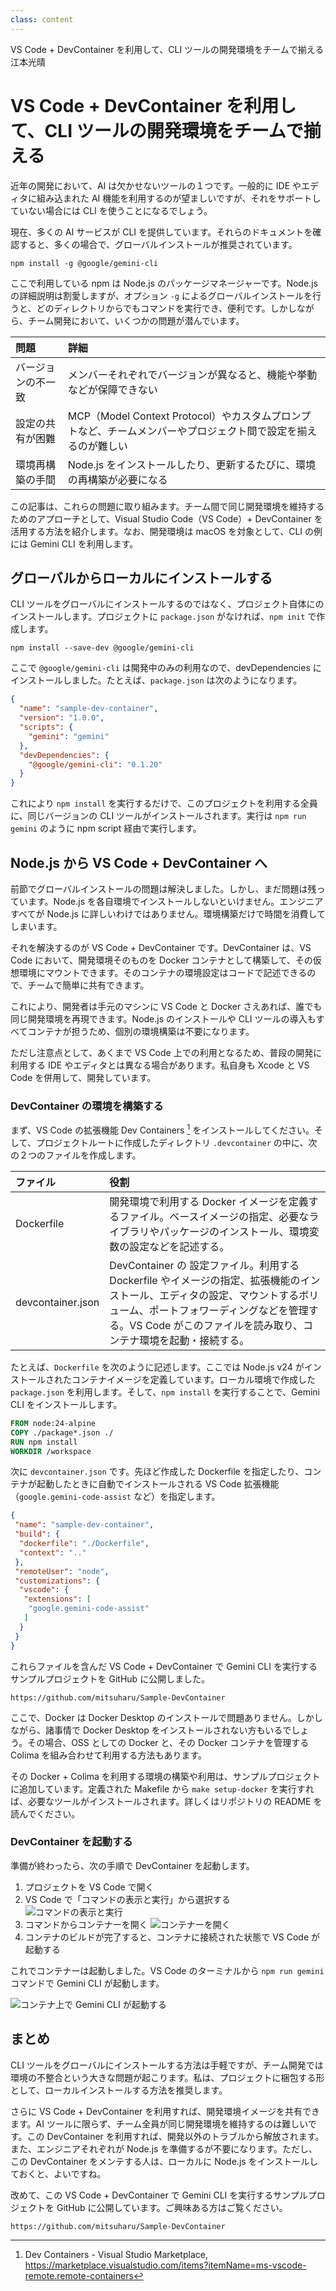 ```yaml
---
class: content
---
```


<div class="doc-header">
  <div class="doc-title">VS Code + DevContainer を利用して、CLI ツールの開発環境をチームで揃える</div>
  <div class="doc-author">江本光晴</div>
</div>

# VS Code + DevContainer を利用して、CLI ツールの開発環境をチームで揃える

近年の開発において、AI は欠かせないツールの１つです。一般的に IDE やエディタに組み込まれた AI 機能を利用するのが望ましいですが、それをサポートしていない場合には CLI を使うことになるでしょう。

現在、多くの AI サービスが CLI を提供しています。それらのドキュメントを確認すると、多くの場合で、グローバルインストールが推奨されています。

```shell
npm install -g @google/gemini-cli
```

ここで利用している npm は Node.js のパッケージマネージャーです。Node.js の詳細説明は割愛しますが、オプション `-g` によるグローバルインストールを行うと、どのディレクトリからでもコマンドを実行でき、便利です。しかしながら、チーム開発において、いくつかの問題が潜んでいます。

|問題|詳細|
|:--|:--|
| <span class="no-break">バージョンの不一致</span> | メンバーそれぞれでバージョンが異なると、機能や挙動などが保障できない |
| <span class="no-break">設定の共有が困難</span> | MCP（Model Context Protocol）やカスタムプロンプトなど、チームメンバーやプロジェクト間で設定を揃えるのが難しい |
| <span class="no-break">環境再構築の手間</span> | Node.js をインストールしたり、更新するたびに、環境の再構築が必要になる |

この記事は、これらの問題に取り組みます。チーム間で同じ開発環境を維持するためのアプローチとして、Visual Studio Code（VS Code）+ DevContainer を活用する方法を紹介します。なお、開発環境は macOS を対象として、CLI の例には Gemini CLI を利用します。

## グローバルからローカルにインストールする

CLI ツールをグローバルにインストールするのではなく、プロジェクト自体にのインストールします。プロジェクトに `package.json` がなければ、`npm init` で作成します。

```shell
npm install --save-dev @google/gemini-cli
```

ここで `@google/gemini-cli` は開発中のみの利用なので、devDependencies にインストールしました。たとえば、`package.json` は次のようになります。

```json
{
  "name": "sample-dev-container",
  "version": "1.0.0",
  "scripts": {
    "gemini": "gemini"
  },
  "devDependencies": {
    "@google/gemini-cli": "0.1.20"
  }
}
```

これにより `npm install` を実行するだけで、このプロジェクトを利用する全員に、同じバージョンの CLI ツールがインストールされます。実行は `npm run gemini` のように npm script 経由で実行します。

## Node.js から VS Code + DevContainer へ

前節でグローバルインストールの問題は解決しました。しかし、まだ問題は残っています。Node.js を各自環境でインストールしないといけません。エンジニアすべてが Node.js に詳しいわけではありません。環境構築だけで時間を消費してしまいます。

それを解決するのが VS Code + DevContainer です。DevContainer は、VS Code において、開発環境そのものを Docker コンテナとして構築して、その仮想環境にマウントできます。そのコンテナの環境設定はコードで記述できるので、チームで簡単に共有できます。

これにより、開発者は手元のマシンに VS Code と Docker さえあれば、誰でも同じ開発環境を再現できます。Node.js のインストールや CLI ツールの導入もすべてコンテナが担うため、個別の環境構築は不要になります。

ただし注意点として、あくまで VS Code 上での利用となるため、普段の開発に利用する IDE やエディタとは異なる場合があります。私自身も Xcode と VS Code を併用して、開発しています。

### DevContainer の環境を構築する

まず、VS Code の拡張機能 Dev Containers [^devContainers] をインストールしてください。そして、プロジェクトルートに作成したディレクトリ `.devcontainer` の中に、次の２つのファイルを作成します。

[^devContainers]: Dev Containers - Visual Studio Marketplace, https://marketplace.visualstudio.com/items?itemName=ms-vscode-remote.remote-containers

| ファイル | 役割 |
| :-- | :-- |
| <span class="no-break">Dockerfile</span> | 開発環境で利用する Docker イメージを定義するファイル。ベースイメージの指定、必要なライブラリやパッケージのインストール、環境変数の設定などを記述する。|
| <span class="no-break">devcontainer.json</span> | DevContainer の 設定ファイル。利用する Dockerfile やイメージの指定、拡張機能のインストール、エディタの設定、マウントするボリューム、ポートフォワーディングなどを管理する。VS Code がこのファイルを読み取り、コンテナ環境を起動・接続する。 |

たとえば、`Dockerfile` を次のように記述します。ここでは Node.js v24 がインストールされたコンテナイメージを定義しています。ローカル環境で作成した `package.json` を利用します。そして、`npm install` を実行することで、Gemini CLI をインストールします。

```dockerfile
FROM node:24-alpine
COPY ./package*.json ./
RUN npm install
WORKDIR /workspace
```

次に `devcontainer.json` です。先ほど作成した Dockerfile を指定したり、コンテナが起動したときに自動でインストールされる VS Code 拡張機能（`google.gemini-code-assist` など）を指定します。

```json
{
 "name": "sample-dev-container",
 "build": {
  "dockerfile": "./Dockerfile",
  "context": ".."
 },
 "remoteUser": "node",
 "customizations": {
  "vscode": {
   "extensions": [
    "google.gemini-code-assist"
   ]
  }
 }
}
```

これらファイルを含んだ VS Code + DevContainer で Gemini CLI を実行するサンプルプロジェクトを GitHub に公開しました。

```url
https://github.com/mitsuharu/Sample-DevContainer
```

ここで、Docker は Docker Desktop のインストールで問題ありません。しかしながら、諸事情で Docker Desktop をインストールされない方もいるでしょう。その場合、OSS としての Docker と、その Docker コンテナを管理する Colima を組み合わせて利用する方法もあります。

その Docker + Colima を利用する環境の構築や利用は、サンプルプロジェクトに追加しています。定義された Makefile から `make setup-docker` を実行すれば、必要なツールがインストールされます。詳しくはリポジトリの README を読んでください。

### DevContainer を起動する

準備が終わったら、次の手順で DevContainer を起動します。

1. プロジェクトを VS Code で開く
1. VS Code で「コマンドの表示と実行」から選択する
  ![コマンドの表示と実行](./images_emoto/vscode_command.png)
1. コマンドからコンテナーを開く
  ![コンテナーを開く](./images_emoto/vscode_open_container.png)
1. コンテナのビルドが完了すると、コンテナに接続された状態で VS Code が起動する

これでコンテナーは起動しました。VS Code のターミナルから `npm run gemini` コマンドで Gemini CLI が起動します。

![コンテナ上で Gemini CLI が起動する](./images_emoto/vscode_run_gemini.png)

## まとめ

CLI ツールをグローバルにインストールする方法は手軽ですが、チーム開発では環境の不整合という大きな問題が起こります。私は、プロジェクトに梱包する形として、ローカルインストールする方法を推奨します。

さらに VS Code + DevContainer を利用すれば、開発環境イメージを共有できます。AI ツールに限らず、チーム全員が同じ開発環境を維持するのは難しいです。この DevContainer を利用すれば、開発以外のトラブルから解放されます。また、エンジニアそれぞれが Node.js を準備するが不要になります。ただし、この DevContainer をメンテする人は、ローカルに Node.js をインストールしておくと、よいですね。

改めて、この VS Code + DevContainer で Gemini CLI を実行するサンプルプロジェクトを GitHub に公開しています。ご興味ある方はご覧ください。

```url
https://github.com/mitsuharu/Sample-DevContainer
```
